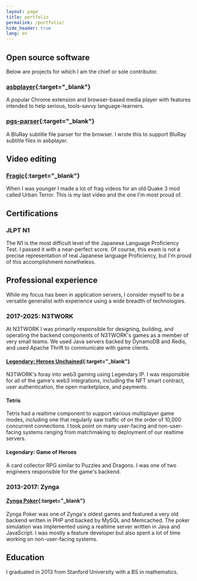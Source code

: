 ```yaml
---
layout: page
title: portfolio
permalink: /portfolio/
hide_header: true
lang: en
---
```


## Open source software

Below are projects for which I am the chief or sole contributor.

### [asbplayer](https://github.com/killergerbah/asbplayer){:target="\_blank"}

A popular Chrome extension and browser-based media player with features intended to help serious, tools-savvy language-learners.

### [pgs-parser](https://github.com/killergerbah/pgs-parser){:target="\_blank"}

A BluRay subtitle file parser for the browser. I wrote this to support BluRay subtitle files in asbplayer.

## Video editing

### [Fragic](https://www.youtube.com/watch?v=jqyDE1xfqWo){:target="\_blank"}

When I was younger I made a lot of frag videos for an old Quake 3 mod called Urban Terror. This is my last video and the one I'm most proud of.

## Certifications

### JLPT N1

The N1 is the most difficult level of the Japanese Language Proficiency Test. I passed it with a near-perfect score. Of course, this exam is not a precise representation of real Japanese language Proficiency, but I'm proud of this accomplishment
nonetheless.

## Professional experience

While my focus has been in application servers, I consider myself to be a versatile generalist with experience using a wide breadth of technologies.

### 2017-2025: N3TWORK

At N3TWORK I was primarily responsible for designing, building, and operating the backend components of N3TWORK's games as a member of very small teams. We used Java servers backed by DynamoDB and Redis, and used Apache Thrift to communicate with game clients.

#### [Legendary: Heroes Unchained](https://www.legendaryheroesunchained.com){:target="\_blank"}

N3TWORK's foray into web3 gaming using Legendary IP. I was responsible for all of the game's web3 integrations, including the NFT smart contract, user authentication, the open marketplace, and payments.

#### Tetris

Tetris had a realtime component to support various multiplayer game modes, including one that regularly saw traffic of on the order of 10,000 concurrent connections. I took point on many user-facing and non-user-facing systems ranging from matchmaking to deployment of our realtime servers.

#### Legendary: Game of Heroes

A card collector RPG similar to Puzzles and Dragons. I was one of two engineers responsible for the game's backend.

### 2013-2017: Zynga

#### [Zynga Poker](https://zyngapoker.com){:target="\_blank"}

Zynga Poker was one of Zynga's oldest games and featured a very old backend written in PHP and backed by MySQL and Memcached. The poker simulation was implemented using a realtime server written in Java and JavaScript. I was mostly a feature developer but also spent a lot of time working on non-user-facing systems.

## Education

I graduated in 2013 from Stanford University with a BS in mathematics.
